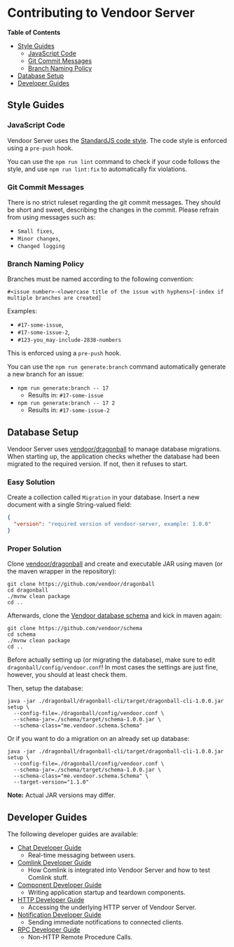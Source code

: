 # Contributing to Vendoor Server

**Table of Contents**

  * [Style Guides](#style-guides)
    * [JavaScript Code](#javascript-code)
    * [Git Commit Messages](#git-commit-messages)
    * [Branch Naming Policy](#branch-naming-policy)
  * [Database Setup](#database-setup)
  * [Developer Guides](#developer-guides)

## Style Guides

### JavaScript Code

Vendoor Server uses the [StandardJS code style](https://standardjs.com/). The code style is enforced using a `pre-push` hook.

You can use the `npm run lint` command to check if your code follows the style, and use `npm run lint:fix` to automatically fix violations.

### Git Commit Messages

There is no strict ruleset regarding the git commit messages. They should be short and sweet, describing the changes in the commit. Please refrain from using messages such as:

  * `Small fixes`,
  * `Minor changes`,
  * `Changed logging`

### Branch Naming Policy

Branches must be named according to the following convention:

~~~~
#<issue number>-<lowercase title of the issue with hyphens>[-index if multiple branches are created]
~~~~

Examples:

  * `#17-some-issue`,
  * `#17-some-issue-2`,
  * `#123-you_may-include-2838-numbers`

This is enforced using a `pre-push` hook.

You can use the `npm run generate:branch` command automatically generate a new branch for an issue:

  * `npm run generate:branch -- 17`
    * Results in: `#17-some-issue`
  * `npm run generate:branch -- 17 2`
    * Results in: `#17-some-issue-2`

## Database Setup

Vendoor Server uses [vendoor/dragonball](https://github.com/vendoor/dragonball) to manage database migrations. When starting up, the application checks whether the database had been migrated to the required version. If not, then it refuses to start.

### Easy Solution

Create a collection called `Migration` in your database. Insert a new document with a single String-valued field:

~~~~JSON
{
  "version": "required version of vendoor-server, example: 1.0.0"
}
~~~~

### Proper Solution

Clone [vendoor/dragonball](https://github.com/vendoor/dragonball) and create and executable JAR using maven (or the maven wrapper in the repository):

~~~~
git clone https://github.com/vendoor/dragonball
cd dragonball
./mvnw clean package
cd ..
~~~~

Afterwards, clone the [Vendoor database schema](https://github.com/vendoor/schema) and kick in maven again:

~~~~
git clone https://github.com/vendoor/schema
cd schema
./mvnw clean package
cd ..
~~~~

Before actually setting up (or migrating the database), make sure to edit `dragonball/config/vendoor.conf`! In most cases the settings are just fine, however, you should at least check them.

Then, setup the database:

~~~~
java -jar ./dragonball/dragonball-cli/target/dragonball-cli-1.0.0.jar setup \
  --config-file=./dragonball/config/vendoor.conf \
  --schema-jar=./schema/target/schema-1.0.0.jar \
  --schema-class="me.vendoor.schema.Schema"
~~~~

Or if you want to do a migration on an already set up database: 

~~~~
java -jar ./dragonball/dragonball-cli/target/dragonball-cli-1.0.0.jar setup \
  --config-file=./dragonball/config/vendoor.conf \
  --schema-jar=./schema/target/schema-1.0.0.jar \
  --schema-class="me.vendoor.schema.Schema" \
  --target-version="1.1.0"
~~~~

**Note:** Actual JAR versions may differ.

## Developer Guides

The following developer guides are available:

  * [Chat Developer Guide](./docs/developer-guides/chat.md)
    * Real-time messaging between users.
  * [Comlink Developer Guide](./docs/developer-guides/comlink.md)
    * How Comlink is integrated into Vendoor Server and how to test Comlink stuff.
  * [Component Developer Guide](./docs/developer-guides/component.md)
    * Writing application startup and teardown components.
  * [HTTP Developer Guide](./docs/developer-guides/http.md)
    * Accessing the underlying HTTP server of Vendoor Server.
  * [Notification Developer Guide](./docs/developer-guides/notification.md)
    * Sending immediate notifications to connected clients.
  * [RPC Developer Guide](./docs/developer-guides/rpc.md)
    * Non-HTTP Remote Procedure Calls.
